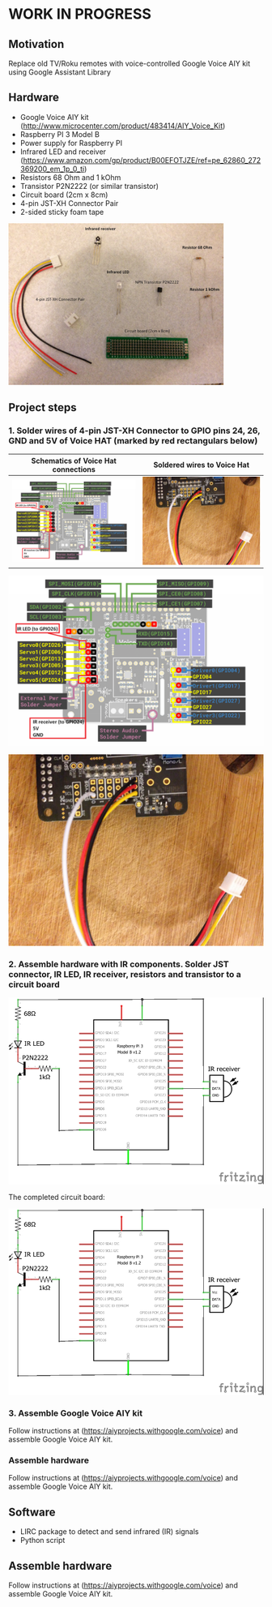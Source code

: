 # WORK IN PROGRESS
## Motivation

Replace old TV/Roku remotes with voice-controlled Google Voice AIY kit using Google Assistant Library

## Hardware
- Google Voice AIY kit (http://www.microcenter.com/product/483414/AIY_Voice_Kit)
- Raspberry PI 3 Model B
- Power supply for Raspberry PI
- Infrared LED and receiver (https://www.amazon.com/gp/product/B00EFOTJZE/ref=pe_62860_272369200_em_1p_0_ti)
- Resistors 68 Ohm and 1 kOhm
- Transistor P2N2222 (or similar transistor)
- Circuit board (2cm x 8cm)
- 4-pin JST-XH Connector Pair
- 2-sided sticky foam tape

<img src="https://github.com/dvillevald/tv_remote_google_voice_aiy/blob/master/images/Hardware_components.jpg" width="425"/>

## Project steps

### 1. Solder wires of 4-pin JST-XH Connector to GPIO pins 24, 26, GND and 5V of Voice HAT (marked by red rectangulars below)

Schematics of Voice Hat connections             | Soldered wires to Voice Hat
:----------------------------------------------:|:------------------------------------------------------------:
<img src="https://github.com/dvillevald/tv_remote_google_voice_aiy/blob/master/images/Voice_HAT_Hardware_Extensions.png" width="425"/>    |  <img src="https://github.com/dvillevald/tv_remote_google_voice_aiy/blob/master/images/Soldering%20cables%20to%20HAT%20board%20.JPG" width="425"/>


![Schematics of Voice Hat connections](https://github.com/dvillevald/tv_remote_google_voice_aiy/blob/master/images/Voice_HAT_Hardware_Extensions.png)

![Soldering wires to Voice Hat](https://github.com/dvillevald/tv_remote_google_voice_aiy/blob/master/images/Soldering%20cables%20to%20HAT%20board%20.JPG)

### 2. Assemble hardware with IR components. Solder JST connector, IR LED, IR receiver, resistors and transistor to a circuit board

![Schematics of IR hardware extension](https://github.com/dvillevald/tv_remote_google_voice_aiy/blob/master/images/RPI1_schem.jpg)

The completed circuit board:

![Schematics of IR hardware extension](https://github.com/dvillevald/tv_remote_google_voice_aiy/blob/master/images/RPI1_schem.jpg)


### 3. Assemble Google Voice AIY kit

Follow instructions at (https://aiyprojects.withgoogle.com/voice) and assemble Google Voice AIY kit. 


### Assemble hardware

Follow instructions at (https://aiyprojects.withgoogle.com/voice) and assemble Google Voice AIY kit. 




## Software
- LIRC package to detect and send infrared (IR) signals
- Python script 

## Assemble hardware

Follow instructions at (https://aiyprojects.withgoogle.com/voice) and assemble Google Voice AIY kit. 
